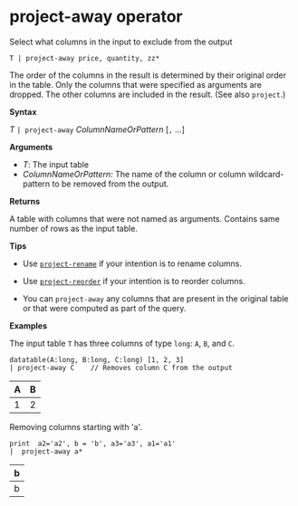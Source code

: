 # project-away operator

Select what columns in the input to exclude from the output

<!-- csl -->
```
T | project-away price, quantity, zz*
```

The order of the columns in the result is determined by their original order in the table. Only the columns that were specified as arguments are dropped. The other columns are included in the result.  (See also `project`.)

**Syntax**

*T* `| project-away` *ColumnNameOrPattern* [`,` ...]

**Arguments**

* *T*: The input table
* *ColumnNameOrPattern:* The name of the column or column wildcard-pattern to be removed from the output.

**Returns**

A table with columns that were not named as arguments. Contains same number of rows as the input table.

**Tips**

* Use [`project-rename`](projectrenameoperator.md) if your intention is to rename columns.
* Use [`project-reorder`](projectreorderoperator.md) if your intention is to reorder columns.

* You can `project-away` any columns that are present in the original table or that were computed as part of the query.


**Examples**

The input table `T` has three columns of type `long`: `A`, `B`, and `C`.

<!-- csl: https://help.kusto.windows.net/Samples -->
```
datatable(A:long, B:long, C:long) [1, 2, 3]
| project-away C    // Removes column C from the output
```

|A|B|
|---|---|
|1|2|

Removing columns starting with 'a'.

<!-- csl: https://help.kusto.windows.net/Samples -->
```
print  a2='a2', b = 'b', a3='a3', a1='a1'
|  project-away a* 
```

|b|
|---|
|b|


